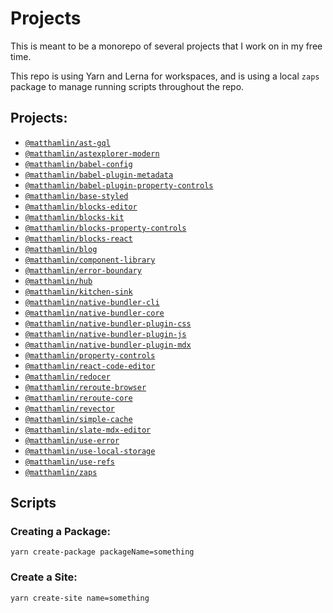 # Projects

This is meant to be a monorepo of several projects that I work on in my free
time.

This repo is using Yarn and Lerna for workspaces, and is using a local `zaps`
package to manage running scripts throughout the repo.

## Projects:

- [`@matthamlin/ast-gql`](./packages/ast-gql/README.md)
- [`@matthamlin/astexplorer-modern`](./packages/astexplorer-modern/README.md)
- [`@matthamlin/babel-config`](./packages/babel-config/README.md)
- [`@matthamlin/babel-plugin-metadata`](./packages/babel-plugin-metadata/README.md)
- [`@matthamlin/babel-plugin-property-controls`](./packages/babel-plugin-property-controls/README.md)
- [`@matthamlin/base-styled`](./packages/base-styled/README.md)
- [`@matthamlin/blocks-editor`](./packages/blocks-editor/README.md)
- [`@matthamlin/blocks-kit`](./packages/blocks-kit/README.md)
- [`@matthamlin/blocks-property-controls`](./packages/blocks-property-controls/README.md)
- [`@matthamlin/blocks-react`](./packages/blocks-react/README.md)
- [`@matthamlin/blog`](./packages/blog/README.md)
- [`@matthamlin/component-library`](./packages/component-library/README.md)
- [`@matthamlin/error-boundary`](./packages/error-boundary/README.md)
- [`@matthamlin/hub`](./packages/hub/README.md)
- [`@matthamlin/kitchen-sink`](./packages/kitchen-sink/README.md)
- [`@matthamlin/native-bundler-cli`](./packages/native-bundler-cli/README.md)
- [`@matthamlin/native-bundler-core`](./packages/native-bundler-core/README.md)
- [`@matthamlin/native-bundler-plugin-css`](./packages/native-bundler-plugin-css/README.md)
- [`@matthamlin/native-bundler-plugin-js`](./packages/native-bundler-plugin-js/README.md)
- [`@matthamlin/native-bundler-plugin-mdx`](./packages/native-bundler-plugin-mdx/README.md)
- [`@matthamlin/property-controls`](./packages/property-controls/README.md)
- [`@matthamlin/react-code-editor`](./packages/react-code-editor/README.md)
- [`@matthamlin/redocer`](./packages/redocer/README.md)
- [`@matthamlin/reroute-browser`](./packages/reroute-browser/README.md)
- [`@matthamlin/reroute-core`](./packages/reroute-core/README.md)
- [`@matthamlin/revector`](./packages/revector/README.md)
- [`@matthamlin/simple-cache`](./packages/simple-cache/README.md)
- [`@matthamlin/slate-mdx-editor`](./packages/slate-mdx-editor/README.md)
- [`@matthamlin/use-error`](./packages/use-error/README.md)
- [`@matthamlin/use-local-storage`](./packages/use-local-storage/README.md)
- [`@matthamlin/use-refs`](./packages/use-refs/README.md)
- [`@matthamlin/zaps`](./packages/zaps/README.md)

## Scripts

### Creating a Package:

`yarn create-package packageName=something`

### Create a Site:

`yarn create-site name=something`
